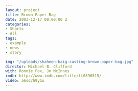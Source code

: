 ```yaml
---
layout: project
title: Brown Paper Bag
date: 2003-12-17 00:00:00 Z
categories:
- Shorts
- All
tags:
- example
- news
- story

img: "/uploads/shaheen-baig-casting-brown-paper-bag.jpg"
director: Michael B. Clifford
with: Ronnie Fox, Jo McInnes
imdb: http://www.imdb.com/title/tt0396515/
video: a6sq7h9y1u
---
```



